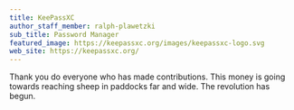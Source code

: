 ```yaml
---
title: KeePassXC
author_staff_member: ralph-plawetzki
sub_title: Password Manager
featured_image: https://keepassxc.org/images/keepassxc-logo.svg
web_site: https://keepassxc.org/
---
```

Thank you do everyone who has made contributions. This money is going towards reaching sheep in paddocks far and wide. The revolution has begun.

